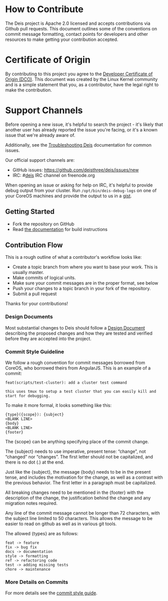 # How to Contribute

The Deis project is Apache 2.0 licensed and accepts contributions via Github pull
requests. This document outlines some of the conventions on commit message formatting,
contact points for developers and other resources to make getting your contribution
accepted.

# Certificate of Origin

By contributing to this project you agree to the
[Developer Certificate of Origin (DCO)][dco]. This document was created by the Linux
Kernel community and is a simple statement that you, as a contributor, have the legal
right to make the contribution.

# Support Channels

Before opening a new issue, it's helpful to search the project - it's likely that another user
has already reported the issue you're facing, or it's a known issue that we're already aware of.

Additionally, see the [Troubleshooting Deis][troubleshooting] documentation for common issues.

Our official support channels are:

- GitHub issues: https://github.com/deisthree/deis/issues/new
- IRC: #[deis](irc://irc.freenode.org:6667/#deis) IRC channel on freenode.org

When opening an issue or asking for help on IRC, it's helpful to provide debug output from your cluster.
Run `/opt/bin/deis-debug-logs` on one of your CoreOS machines and provide the output to us in a [gist](https://gist.github.com/).

## Getting Started

- Fork the repository on GitHub
- Read [the documentation](http://docs.deis.io/en/latest/contributing/hacking/) for build instructions

## Contribution Flow

This is a rough outline of what a contributor's workflow looks like:

- Create a topic branch from where you want to base your work. This is usually master.
- Make commits of logical units.
- Make sure your commit messages are in the proper format, see below
- Push your changes to a topic branch in your fork of the repository.
- Submit a pull request

Thanks for your contributions!

### Design Documents

Most substantial changes to Deis should follow a [Design Document](http://docs.deis.io/en/latest/contributing/design-documents/)
describing the proposed changes and how they are tested and verified before they
are accepted into the project.

### Commit Style Guideline

We follow a rough convention for commit messages borrowed from CoreOS, who borrowed theirs
from AngularJS. This is an example of a commit:

    feat(scripts/test-cluster): add a cluster test command

    this uses tmux to setup a test cluster that you can easily kill and
    start for debugging.

To make it more formal, it looks something like this:


    {type}({scope}): {subject}
    <BLANK LINE>
    {body}
    <BLANK LINE>
    {footer}

The {scope} can be anything specifying place of the commit change.

The {subject} needs to use imperative, present tense: “change”, not “changed” nor
“changes”. The first letter should not be capitalized, and there is no dot (.) at the end.

Just like the {subject}, the message {body} needs to be in the present tense, and includes
the motivation for the change, as well as a contrast with the previous behavior. The first
letter in a paragraph must be capitalized.

All breaking changes need to be mentioned in the {footer} with the description of the
change, the justification behind the change and any migration notes required.

Any line of the commit message cannot be longer than 72 characters, with the subject line
limited to 50 characters. This allows the message to be easier to read on github as well
as in various git tools.

The allowed {types} are as follows:

    feat -> feature
    fix -> bug fix
    docs -> documentation
    style -> formatting
    ref -> refactoring code
    test -> adding missing tests
    chore -> maintenance

### More Details on Commits

For more details see the [commit style guide][style-guide].

[dco]: DCO
[style-guide]: http://docs.deis.io/en/latest/contributing/standards/#commit-style-guide
[troubleshooting]: http://docs.deis.io/en/latest/troubleshooting_deis/
